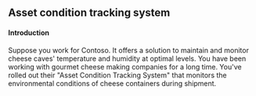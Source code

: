 ## Asset condition tracking system

#### Introduction
Suppose you work for Contoso. It offers a solution to maintain and monitor cheese caves' temperature and humidity at optimal levels. You have been working with gourmet cheese making companies for a long time. You've rolled out their "Asset Condition Tracking System" that monitors the environmental conditions of cheese containers during shipment.


#### 
